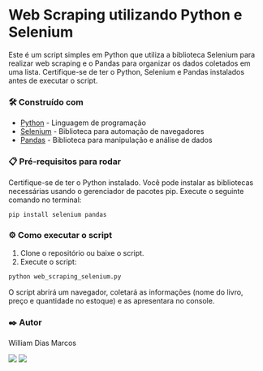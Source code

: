 # Web Scraping utilizando Python e Selenium

Este é um script simples em Python que utiliza a biblioteca Selenium para realizar web scraping e o Pandas para organizar os dados coletados em uma lista. Certifique-se de ter o Python, Selenium e Pandas instalados antes de executar o script.

### 🛠️ Construído com

* [Python](https://www.python.org/) - Linguagem de programação
* [Selenium](https://www.selenium.dev/) - Biblioteca para automação de navegadores
* [Pandas](https://pandas.pydata.org/) - Biblioteca para manipulação e análise de dados

### 📋 Pré-requisitos para rodar

Certifique-se de ter o Python instalado. Você pode instalar as bibliotecas necessárias usando o gerenciador de pacotes pip. Execute o seguinte comando no terminal:

```bash
pip install selenium pandas
```

### ⚙️ Como executar o script

1. Clone o repositório ou baixe o script.
2. Execute o script:

```bash
python web_scraping_selenium.py
```

O script abrirá um navegador, coletará as informações (nome do livro, preço e quantidade no estoque) e as apresentara no console.

### ✒️ Autor

William Dias Marcos

 <a href = "mailto:william.diasmarcos@gmail.com"><img src="https://img.shields.io/badge/-Gmail-%23333?style=for-the-badge&logo=gmail&logoColor=white"        target="_blank"></a>
 <a href="https://www.linkedin.com/in/william-dias-marcos" target="_blank"><img src="https://img.shields.io/badge/-LinkedIn-%230077B5?style=for-the-badge&logo=linkedin&logoColor=white" target="_blank"></a>
